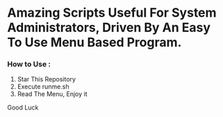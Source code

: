 <h1>Amazing Scripts Useful For System Administrators, Driven By An Easy To Use Menu Based Program.</h1>
<h3>How to Use :</h3>
<ol>
   <li>Star This Repository</li>
   <li>Execute runme.sh</li>
   <li>Read The Menu, Enjoy it</li>
</ol>

<h7>Good Luck</h7>
